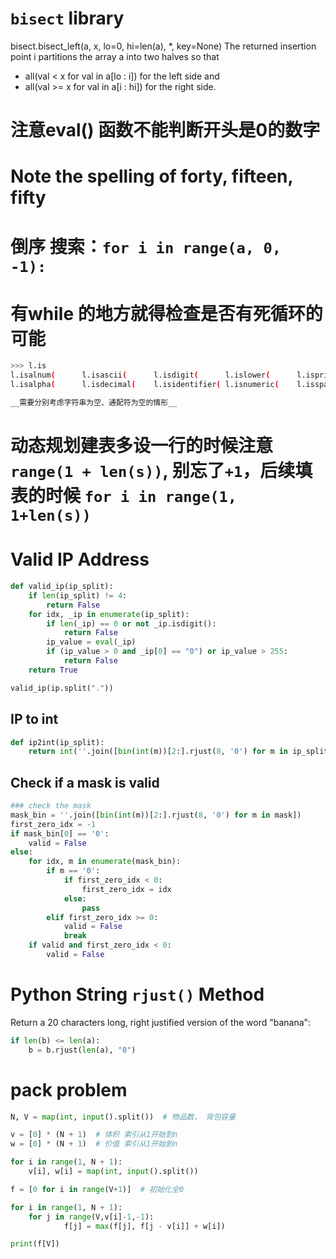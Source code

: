 # `bisect` library
bisect.bisect_left(a, x, lo=0, hi=len(a), *, key=None)
The returned insertion point i partitions the array a into two halves so that 
- all(val < x for val in a[lo : i]) for the left side and
- all(val >= x for val in a[i : hi]) for the right side.

# 注意eval() 函数不能判断开头是0的数字
# Note the spelling of forty, fifteen, fifty
# 倒序 搜索：`for i in range(a, 0, -1):`
# 有while 的地方就得检查是否有死循环的可能

```bash
>>> l.is
l.isalnum(      l.isascii(      l.isdigit(      l.islower(      l.isprintable(  l.istitle(     
l.isalpha(      l.isdecimal(    l.isidentifier( l.isnumeric(    l.isspace(      l.isupper(  

__需要分别考虑字符串为空、通配符为空的情形__
```
# 动态规划建表多设一行的时候注意 `range(1 + len(s))`, 别忘了`+1`，后续填表的时候 `for i in range(1, 1+len(s))`


# Valid IP Address
```Python
def valid_ip(ip_split):
    if len(ip_split) != 4:
        return False
    for idx, _ip in enumerate(ip_split):
        if len(_ip) == 0 or not _ip.isdigit():
            return False
        ip_value = eval(_ip)
        if (ip_value > 0 and _ip[0] == "0") or ip_value > 255:
            return False
    return True

valid_ip(ip.split("."))
```

## IP to int
```python
def ip2int(ip_split):
    return int(''.join([bin(int(m))[2:].rjust(8, '0') for m in ip_split]), base=2)
```
## Check if a mask is valid
```python
### check the mask
mask_bin = ''.join([bin(int(m))[2:].rjust(8, '0') for m in mask])
first_zero_idx = -1
if mask_bin[0] == '0':
    valid = False
else:
    for idx, m in enumerate(mask_bin):
        if m == '0':
            if first_zero_idx < 0:
                first_zero_idx = idx
            else:
                pass
        elif first_zero_idx >= 0:
            valid = False
            break
    if valid and first_zero_idx < 0:
        valid = False
```

# Python String `rjust()` Method
Return a 20 characters long, right justified version of the word "banana":
```Python
if len(b) <= len(a):
    b = b.rjust(len(a), "0")
```

# pack problem
```Python
N, V = map(int, input().split())  # 物品数， 背包容量

v = [0] * (N + 1)  # 体积 索引从1开始到n
w = [0] * (N + 1)  # 价值 索引从1开始到n

for i in range(1, N + 1):
    v[i], w[i] = map(int, input().split())

f = [0 for i in range(V+1)]  # 初始化全0

for i in range(1, N + 1):
    for j in range(V,v[i]-1,-1):
            f[j] = max(f[j], f[j - v[i]] + w[i])

print(f[V])

